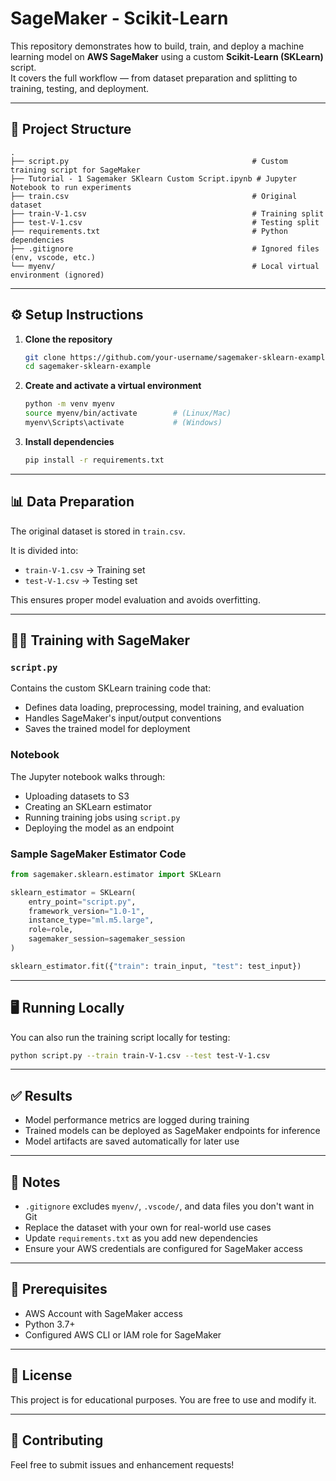 # SageMaker - Scikit-Learn 

This repository demonstrates how to build, train, and deploy a machine learning model on **AWS SageMaker** using a custom **Scikit-Learn (SKLearn)** script.  
It covers the full workflow — from dataset preparation and splitting to training, testing, and deployment.

---

## 📂 Project Structure

```
.
├── script.py                                         # Custom training script for SageMaker
├── Tutorial - 1 Sagemaker SKlearn Custom Script.ipynb # Jupyter Notebook to run experiments
├── train.csv                                         # Original dataset
├── train-V-1.csv                                     # Training split
├── test-V-1.csv                                      # Testing split
├── requirements.txt                                  # Python dependencies
├── .gitignore                                        # Ignored files (env, vscode, etc.)
└── myenv/                                            # Local virtual environment (ignored)
```

---

## ⚙️ Setup Instructions

1. **Clone the repository**
   ```bash
   git clone https://github.com/your-username/sagemaker-sklearn-example.git
   cd sagemaker-sklearn-example
   ```

2. **Create and activate a virtual environment**
   ```bash
   python -m venv myenv
   source myenv/bin/activate        # (Linux/Mac)
   myenv\Scripts\activate           # (Windows)
   ```

3. **Install dependencies**
   ```bash
   pip install -r requirements.txt
   ```

---

## 📊 Data Preparation

The original dataset is stored in `train.csv`.

It is divided into:
- `train-V-1.csv` → Training set
- `test-V-1.csv` → Testing set

This ensures proper model evaluation and avoids overfitting.

---

## 🧑‍💻 Training with SageMaker

### `script.py`
Contains the custom SKLearn training code that:
- Defines data loading, preprocessing, model training, and evaluation
- Handles SageMaker's input/output conventions
- Saves the trained model for deployment

### Notebook
The Jupyter notebook walks through:
- Uploading datasets to S3
- Creating an SKLearn estimator
- Running training jobs using `script.py`
- Deploying the model as an endpoint

### Sample SageMaker Estimator Code
```python
from sagemaker.sklearn.estimator import SKLearn

sklearn_estimator = SKLearn(
    entry_point="script.py",
    framework_version="1.0-1",
    instance_type="ml.m5.large",
    role=role,
    sagemaker_session=sagemaker_session
)

sklearn_estimator.fit({"train": train_input, "test": test_input})
```

---

## 🖥️ Running Locally

You can also run the training script locally for testing:
```bash
python script.py --train train-V-1.csv --test test-V-1.csv
```

---

## ✅ Results

- Model performance metrics are logged during training
- Trained models can be deployed as SageMaker endpoints for inference
- Model artifacts are saved automatically for later use

---

## 📌 Notes

- `.gitignore` excludes `myenv/`, `.vscode/`, and data files you don't want in Git
- Replace the dataset with your own for real-world use cases
- Update `requirements.txt` as you add new dependencies
- Ensure your AWS credentials are configured for SageMaker access

---

## 🔧 Prerequisites

- AWS Account with SageMaker access
- Python 3.7+
- Configured AWS CLI or IAM role for SageMaker

---

## 📜 License

This project is for educational purposes. You are free to use and modify it.

---

## 🤝 Contributing

Feel free to submit issues and enhancement requests!
